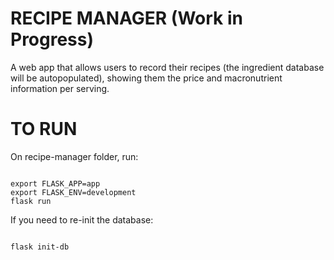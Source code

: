 # RECIPE MANAGER (Work in Progress)

A web app that allows users to record their recipes (the ingredient database will be autopopulated), showing them the price and macronutrient information per serving. 

# TO RUN

On recipe-manager folder, run:

<code>
export FLASK_APP=app
export FLASK_ENV=development
flask run
</code>

If you need to re-init the database:

<code>
flask init-db
</code>
